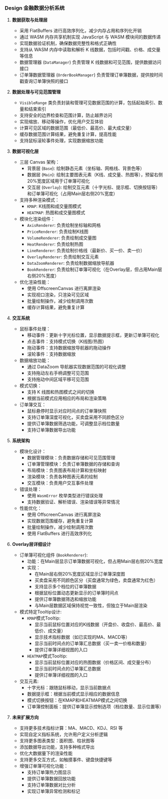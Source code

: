 ### Design 金融数据分析系统

1. **数据获取与处理层**

   - 采用 FlatBuffers 进行高效序列化，减少内存占用和序列化开销
   - 通过 WASM 内存共享机制实现 JavaScript 与 WASM 模块间的数据传递
   - 实现数据验证机制，确保数据完整性和格式正确性
   - 支持从 WASM 内存中读取和解析 K 线数据，包括时间戳、价格、成交量等信息
   - 数据管理器 (`DataManager`) 负责管理 K 线数据和可见范围，提供数据访问接口
   - 订单簿数据管理器 (`OrderBookManager`) 负责管理订单簿数据，提供按时间戳查询订单簿快照的接口

2. **数据处理与可见范围管理**

   - `VisibleRange` 类负责封装和管理可见数据范围的计算，包括起始索引、数量和结束索引
   - 支持安全的边界检查和范围计算，防止越界访问
   - 实现缩放、移动等操作，优化用户交互体验
   - 计算可见区域的数据范围（最低价、最高价、最大成交量）
   - 缓存数据范围计算结果，避免重复计算，提高性能
   - 支持鼠标滚轮事件处理，实现数据缩放功能

3. **数据可视化层**

   - 三层 Canvas 架构：
     - 背景层 (`Base`): 绘制静态元素（坐标轴、网格线、背景色等）
     - 数据层 (`Main`): 绘制主要图表元素（K线、成交量、热图等），预留右侧20%宽度区域用于订单簿可视化
     - 交互层 (`Overlay`): 绘制交互元素（十字光标、提示框、切换按钮等）和订单簿可视化（占用Main层右侧20%宽度）
   - 支持多种渲染模式：
     - `KMAP`: K线图和成交量图模式
     - `HEATMAP`: 热图和成交量图模式
   - 模块化渲染组件：
     - `AxisRenderer`: 负责绘制坐标轴和网格
     - `PriceRenderer`: 负责绘制K线图
     - `VolumeRenderer`: 负责绘制成交量图
     - `HeatRenderer`: 负责绘制热图
     - `LineRenderer`: 负责绘制价格线（最新价、买一价、卖一价）
     - `OverlayRenderer`: 负责绘制交互元素
     - `DataZoomRenderer`: 负责绘制数据缩放导航器
     - `BookRenderer`: 负责绘制订单簿可视化（在Overlay层，但占用Main层右侧20%宽度）
   - 优化渲染性能：
     - 使用 OffscreenCanvas 进行离屏渲染
     - 实现视口渲染，只渲染可见区域
     - 批量绘制操作，减少绘制调用次数
     - 缓存计算结果，避免重复计算

4. **交互系统**

   - 鼠标事件处理：
     - 移动事件：更新十字光标位置，显示数据提示框，更新订单簿可视化
     - 点击事件：支持模式切换（K线图/热图）
     - 拖动事件：支持数据缩放导航器的拖动操作
     - 滚轮事件：支持数据缩放
   - 数据缩放功能：
     - 通过 DataZoom 导航器实现数据范围的可视化调整
     - 支持拖动左右手柄调整可见范围
     - 支持拖动中间区域平移可见范围
   - 模式切换：
     - 支持 K 线图和热图模式之间的切换
     - 根据当前模式应用相应的布局和渲染策略
   - 订单簿交互：
     - 鼠标悬停时显示对应时间点的订单簿快照
     - 支持订单簿深度可视化，买卖盘采用不同颜色区分
     - 提供订单簿数据筛选功能，可调整显示档位数量
     - 支持订单簿数据导出功能

5. **系统架构**

   - 模块化设计：
     - 数据管理模块：负责数据存储和可见范围管理
     - 订单簿管理模块：负责订单簿数据的存储和查询
     - 布局模块：负责图表布局计算和坐标映射
     - 渲染模块：负责各种图表元素的绘制
     - 交互模块：负责用户交互事件处理
   - 错误处理：
     - 使用 `WasmError` 枚举类型进行错误处理
     - 支持数据验证、解析错误、渲染错误等异常情况
   - 性能优化：
     - 使用 OffscreenCanvas 进行离屏渲染
     - 实现数据范围缓存，避免重复计算
     - 批量绘制操作，减少绘制调用次数
     - 使用 FlatBuffers 进行高效序列化

6. **Overlay层详细设计**

   - 订单簿可视化组件 (`BookRenderer`):
     - 功能：在Main层显示订单簿数据可视化，但占用Main层右侧20%宽度
     - 实现：
       - 在Main层右侧20%宽度区域显示订单簿深度图
       - 买卖盘采用不同颜色区分（买盘通常为绿色，卖盘通常为红色）
       - 支持显示多个档位的订单簿数据
       - 根据鼠标位置动态更新显示的订单簿时间点
       - 提供订单簿数据筛选和缩放功能
       - 与Main层数据区域保持视觉一致性，但独立于Main层渲染
   - 模式特定Tooltip设计:
     - `KMAP`模式Tooltip:
       - 显示当前鼠标位置对应的K线数据（开盘价、收盘价、最高价、最低价、成交量）
       - 显示技术指标数据（如已实现的MA、MACD等）
       - 显示当前时间点的订单簿汇总数据（买一卖一价格和数量）
       - 提供订单簿详细视图的入口
     - `HEATMAP`模式Tooltip:
       - 显示当前鼠标位置对应的热图数据（价格区间、成交量分布）
       - 显示当前时间点的订单簿汇总数据
       - 提供订单簿详细视图的入口
   - 交互元素:
     - 十字光标：跟随鼠标移动，显示当前数据点
     - 数据提示框：根据当前模式显示相应的数据信息
     - 模式切换按钮：在KMAP和HEATMAP模式之间切换
     - 订单簿控制面板：提供订单簿显示控制选项（档位数量、显示位置等）

7. **未来扩展方向**

   - 支持更多技术指标计算：MA、MACD、KDJ、RSI 等
   - 实现自定义指标系统，允许用户定义分析逻辑
   - 支持更多图表类型：面积图、柱状图等
   - 添加数据导出功能，支持多种格式导出
   - 优化大数据量下的渲染性能
   - 支持更多交互方式，如触摸事件、键盘快捷键等
   - 增强订单簿可视化功能：
     - 支持订单簿热力图显示
     - 提供订单簿数据回放功能
     - 支持订单簿数据对比分析
     - 实现订单簿异常检测和标记
